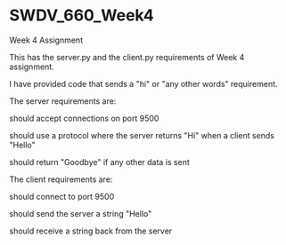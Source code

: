 # SWDV_660_Week4
Week 4 Assignment


This has the server.py and the client.py requirements of Week 4 assignment. 

I have provided code that sends a "hi" or "any other words" requirement. 


The server requirements are:

   should accept connections on port 9500

   should use a protocol where the server returns "Hi" when a client sends "Hello"

   should return "Goodbye" if any other data is sent

 

The client requirements are:

   should connect to port 9500 

   should send the server a string "Hello"

   should receive a string back from the server
